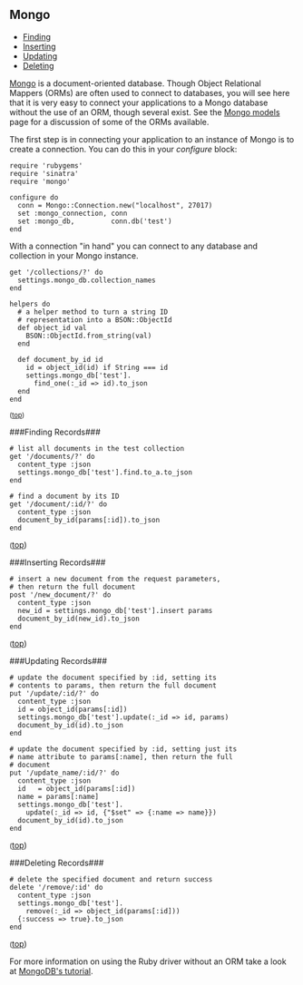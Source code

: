 Mongo
-----
- [Finding](#find)
- [Inserting](#insert)
- [Updating](#update)
- [Deleting](#delete)

[Mongo][mongo] is a document-oriented database. Though Object Relational
Mappers (ORMs) are often used to connect to databases, you will see here
that it is very easy to connect your applications to a Mongo database
without the use of an ORM, though several exist. See the 
[Mongo models][mongo_models] page for a discussion of some of the ORMs
available.

The first step is in connecting your application to an instance of Mongo is
to create a connection. You can do this in your _configure_ block:

    require 'rubygems'
    require 'sinatra'
    require 'mongo'
  
    configure do
      conn = Mongo::Connection.new("localhost", 27017)
      set :mongo_connection, conn
      set :mongo_db,         conn.db('test')
    end

With a connection "in hand" you can connect to any database and collection in
your Mongo instance.

    get '/collections/?' do
      settings.mongo_db.collection_names
    end

    helpers do
      # a helper method to turn a string ID
      # representation into a BSON::ObjectId
      def object_id val
        BSON::ObjectId.from_string(val)
      end
      
      def document_by_id id
        id = object_id(id) if String === id
        settings.mongo_db['test'].
          find_one(:_id => id).to_json
      end
    end
<span style='font-size: smaller'>([top](#top))</span>

<a name='find' />
###Finding Records###

    # list all documents in the test collection
    get '/documents/?' do
      content_type :json
      settings.mongo_db['test'].find.to_a.to_json
    end

    # find a document by its ID
    get '/document/:id/?' do
      content_type :json
      document_by_id(params[:id]).to_json
    end
<span style='font-size: smaller'>([top](#top))</span>

<a name='insert' />
###Inserting Records###

    # insert a new document from the request parameters,
    # then return the full document
    post '/new_document/?' do
      content_type :json
      new_id = settings.mongo_db['test'].insert params
      document_by_id(new_id).to_json
    end
<span style='font-size: smaller'>([top](#top))</span>

<a name='update' />
###Updating Records###

    # update the document specified by :id, setting its
    # contents to params, then return the full document
    put '/update/:id/?' do
      content_type :json
      id = object_id(params[:id])
      settings.mongo_db['test'].update(:_id => id, params)
      document_by_id(id).to_json
    end
    
    # update the document specified by :id, setting just its
    # name attribute to params[:name], then return the full
    # document
    put '/update_name/:id/?' do
      content_type :json
      id   = object_id(params[:id])
      name = params[:name]
      settings.mongo_db['test'].
        update(:_id => id, {"$set" => {:name => name}})
      document_by_id(id).to_json
    end
<span style='font-size: smaller'>([top](#top))</span>

<a name='delete' />
###Deleting Records###

    # delete the specified document and return success
    delete '/remove/:id' do
      content_type :json
      settings.mongo_db['test'].
        remove(:_id => object_id(params[:id]))
      {:success => true}.to_json
    end
<span style='font-size: smaller'>([top](#top))</span>

For more information on using the Ruby driver without an ORM take a look at [MongoDB's tutorial][rubydrivertutorial].

[mongo]: http://www.mongodb.org/
[rubydrivertutorial]: http://api.mongodb.org/ruby/current/file.TUTORIAL.html
[mongo_models]: /p/models/mongo
